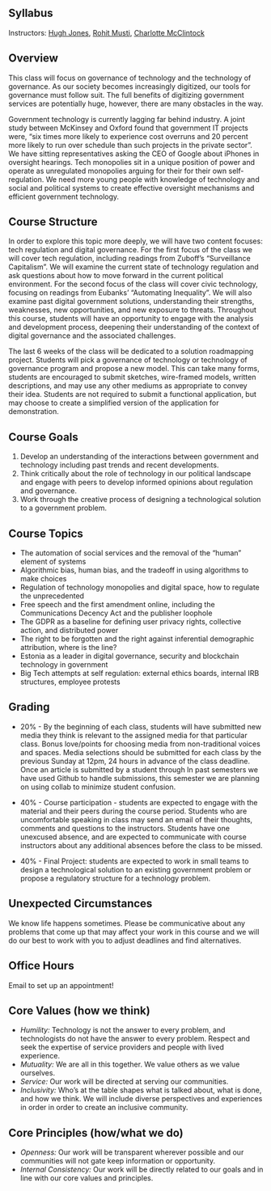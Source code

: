 ## Syllabus

Instructors: [Hugh Jones](https://hughrjones.com/), [Rohit Musti](https://rohitmusti.dev/), [Charlotte McClintock](https://charlottemcclintock.github.io/)

## Overview

This class will focus on governance of technology and the technology of governance. As our society becomes increasingly digitized, our tools for governance must follow suit. The full benefits of digitizing government services are potentially huge, however, there are many obstacles in the way.

Government technology is currently lagging far behind industry. A joint study between McKinsey and Oxford found that government IT projects were, “six times more likely to experience cost overruns and 20 percent more likely to run over schedule than such projects in the private sector”. We have sitting representatives asking the CEO of Google about iPhones in oversight hearings. Tech monopolies sit in a unique position of power and operate as unregulated monopolies arguing for their for their own self-regulation. We need more young people with knowledge of technology and social and political systems to create effective oversight mechanisms and efficient government technology.

## Course Structure

In order to explore this topic more deeply, we will have two content focuses: tech regulation and digital governance. For the first focus of the class we will cover tech regulation, including readings from Zuboff’s “Surveillance Capitalism”.  We will examine the current state of technology regulation and ask questions about how to move forward in the current political environment. For the second focus of the class will cover civic technology, focusing on readings from Eubanks’ “Automating Inequality”. We will also examine past digital government solutions, understanding their strengths, weaknesses, new opportunities, and new exposure to threats. Throughout this course, students will have an opportunity to engage with the analysis and development process, deepening their understanding of the context of digital governance and the associated challenges.

The last 6 weeks of the class will be dedicated to a solution roadmapping project. Students will pick a governance of technology or technology of governance program and propose a new model. This can take many forms, students are encouraged to submit sketches, wire-framed models, written descriptions, and may use any other mediums as appropriate to convey their idea. Students are not required to submit a functional application, but may choose to create a simplified version of the application for demonstration.


## Course Goals

1. Develop an understanding of the interactions between government and technology including past trends and recent developments. 
1. Think critically about the role of technology in our political landscape and engage with peers to develop informed opinions about regulation and governance. 
1. Work through the creative process of designing a technological solution to a government problem.

## Course Topics

- The automation of social services and the removal of the “human” element of systems
- Algorithmic bias, human bias, and the tradeoff in using algorithms to make choices
- Regulation of technology monopolies and digital space, how to regulate the unprecedented 
- Free speech and the first amendment online, including the Communications Decency Act and the publisher loophole
- The GDPR as a baseline for defining user privacy rights, collective action, and distributed power
- The right to be forgotten and the right against inferential demographic attribution, where is the line?
- Estonia as a leader in digital governance, security and blockchain technology in government
- Big Tech attempts at self regulation: external ethics boards, internal IRB structures, employee protests

## Grading

- 20% - By the beginning of each class, students will have submitted new media they think is relevant to the assigned media for that particular class. Bonus love/points for choosing media from non-traditional voices and spaces. Media selections should be submitted for each class by the previous Sunday at 12pm, 24 hours in advance of the class deadline. Once an article is submitted by a student through In past semesters we have used Github to handle submissions, this semester we are planning on using collab to minimize student confusion.

- 40% - Course participation - students are expected to engage with the material and their peers during the course period. Students who are uncomfortable speaking in class may send an email of their thoughts, comments and questions to the instructors. Students have one unexcused absence, and are expected to communicate with course instructors about any additional absences before the class to be missed. 

- 40% - Final Project: students are expected to work in small teams to design a technological solution to an existing government problem or propose a regulatory structure for a technology problem. 

## Unexpected Circumstances

We know life happens sometimes. Please be communicative about any problems that come up that may affect your work in this course and we will do our best to work with you to adjust deadlines and find alternatives.

## Office Hours

Email to set up an appointment!

## Core Values (how we think)
- *Humility:* Technology is not the answer to every problem, and technologists do not have the answer to every problem. Respect and seek the expertise of service providers and people with lived experience. 
- *Mutuality:* We are all in this together. We value others as we value ourselves. 
- *Service:* Our work will be directed at serving our communities. 
- *Inclusivity:* Who’s at the table shapes what is talked about, what is done, and how we think. We will include diverse perspectives and experiences in order in order to create an inclusive community.

## Core Principles (how/what we do)
- *Openness:* Our work will be transparent wherever possible and our communities will not gate keep information or opportunity. 
- *Internal Consistency:* Our work will be directly related to our goals and in line with our core values and principles. 
